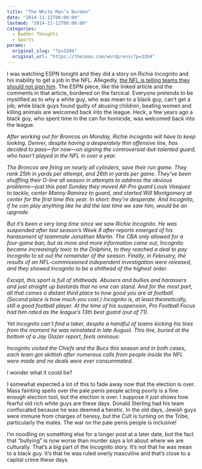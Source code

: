 ```yaml
---
title: "The White Man’s Burden"
date: "2014-11-12T00:00:00"
lastmod: "2014-11-12T00:00:00"
categories:
  - Badder Thoughts
  - Sports
params:
  original_slug: "?p=3204"
  original_url: "https://thezman.com/wordpress/?p=3204"
---
```


I was watching ESPN tonight and they did a story on Richie Incognito and
his inability to get a job in the NFL. Allegedly, <a
href="http://deadspin.com/why-cant-richie-incognito-get-a-job-1657782629"
rel="noopener" target="_blank">the NFL is telling teams they should not
sign him</a>. The ESPN piece, like the linked article and the comments
in that article, bordered on the farcical. Everyone pretends to be
mystified as to why a white guy, who was mean to a black guy, can’t get
a job, while black guys found guilty of abusing children, beating women
and killing animals are welcomed back into the league. Heck, a few years
ago a black guy, who spent time in the can for homicide, was welcomed
back into the league.

*After working out for Broncos on Monday, Richie Incognito will have to
keep looking. Denver, despite having a desperately thin offensive line,
has decided to pass—for now—on signing the controversial-but-talented
guard, who hasn’t played in the NFL in over a year.*

*The Broncos are firing on nearly all cylinders, save their run game.
They rank 25th in yards per attempt, and 26th in yards per game. They’ve
been shuffling their O-line all season in attempts to address the
obvious problems—just this past Sunday they moved All-Pro guard Louis
Vasquez to tackle, center Manny Ramirez to guard, and started Will
Montgomery at center for the first time this year. In short: they’re
desperate. And Incognito, if he can play anything like he did the last
time we saw him, would be an upgrade.*

*But it’s been a very long time since we saw Richie Incognito. He was
suspended after last season’s Week 8 after reports emerged of his
harassment of teammate Jonathan Martin. The CBA only allowed for a
four-game ban, but as more and more information came out, Incognito
became increasingly toxic to the Dolphins, to they reached a deal to pay
Incognito to sit out the remainder of the season. Finally, in February,
the results of an NFL-commissioned independent investigation were
released, and they showed Incognito to be a shithead of the highest
order.*

*Except, this sport is full of shitheads. Abusers and bullies and
harassers and just straight up bastards that no one can stand. And for
the most part, all that comes a distant third place to how good you are
at football. (Second place is how much you cost.) Incognito is, at least
theoretically, still a good football player. At the time of his
suspension, Pro Football Focus had him rated as the league’s 13th best
guard (out of 71).*

*Yet Incognito can’t find a taker, despite a handful of teams kicking
his tires from the moment he was reinstated in late August. This line,
buried at the bottom of a Jay Glazer report, feels ominous:*

*Incognito visited the Chiefs and the Bucs this season and in both
cases, each team got skittish after numerous calls from people inside
the NFL were made and no deals were ever consummated.*

I wonder what it could be?

I somewhat expected a lot of this to fade away now that the election is
over. Mass fainting spells over the pale penis people acting poorly is a
fine enough election tool, but the election is over. I suppose it just
shows how fearful old rich white guys are these days. Donald Sterling
had his team confiscated because he was deemed a heretic. In the old
days, Jewish guys were immune from charges of heresy, but the Cult is
turning on the Tribe, particularly the males. The war on the pale penis
people is inclusive!

I’m noodling on something else for a longer post at a later date, but
the fact that “bullying” is now worse than murder says a lot about where
we are culturally. That’s a big part of the Incognito story. It’s not
that he was mean to a black guy. It’s that he was ruled overly masculine
and that’s close to a capital crime these days.
